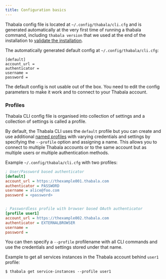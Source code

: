 ```yaml
---
title: Configuration basics
---
```


Thabala config file is located at `~/.config/thabala/cli.cfg` and is generated automatically
at the very first time of running a thabala command, including `thabala version` that we
used at the end of the installation to [validate the installation](/cli/install/pip#validate-installation).

The automatically generated default config at `~/.config/thabala/cli.cfg`:

```
[default]
account_url = 
authenticator = 
username = 
password = 
```

The default config is not usable out of the box. You need to edit the config parameters
to make it work and to connect to your Thabala account.

### Profiles

Thabala CLI config file is organised into collection of settings and a collection of settings
is called a profile.

By default, the Thabala CLI uses the `default` profile but you can create and use additional
[named profiles](named-profiles.md) with varying credentials and settings by specifying
the `--profile` option and assigning a name. This allows you to connect to multiple Thabala
accounts or to the same account but as multiple users or multiple authentication methods.


Example `~/.config/thabala/cli.cfg` with two profiles:
```ini
; User/Password based authenticator
[default]
account_url = https://thexample001.thabala.com
authenticator = PASSWORD
username = alice@foo.com
password = <password>


; Passwordless profile with browser based OAuth authenticator
[profile user1]
account_url = https://thexample002.thabala.com
authenticator = EXTERNALBROWSER
username = 
password = 
```

You can then specify a `--profile` profilename with all CLI commands and use the
credentials and settings stored under that name.

Example to get all services instances in the Thabala account behind `user1` profile:

```shell
$ thabala get service-instances --profile user1
```

